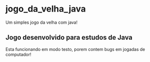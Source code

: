 # jogo_da_velha_java
Um simples jogo da velha com java!

## Jogo desenvolvido para estudos de Java 
Esta funcionando em modo testo, porem contem bugs em jogadas de computador!
